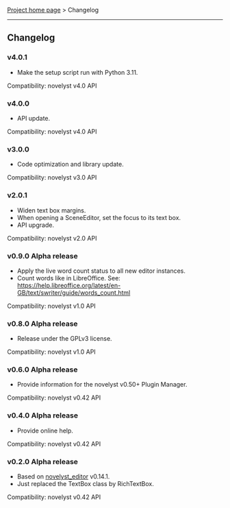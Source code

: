 [Project home page](index) > Changelog

------------------------------------------------------------------------

## Changelog


### v4.0.1

- Make the setup script run with Python 3.11. 

Compatibility: novelyst v4.0 API

### v4.0.0

- API update. 

Compatibility: novelyst v4.0 API

### v3.0.0

- Code optimization and library update. 

Compatibility: novelyst v3.0 API

### v2.0.1

- Widen text box margins.
- When opening a SceneEditor, set the focus to its text box.
- API upgrade.

Compatibility: novelyst v2.0 API

### v0.9.0 Alpha release

- Apply the live word count status to all new editor instances.
- Count words like in LibreOffice. See: https://help.libreoffice.org/latest/en-GB/text/swriter/guide/words_count.html

Compatibility: novelyst v1.0 API

### v0.8.0 Alpha release

- Release under the GPLv3 license.

Compatibility: novelyst v1.0 API

### v0.6.0 Alpha release

- Provide information for the novelyst v0.50+ Plugin Manager.

Compatibility: novelyst v0.42 API

### v0.4.0 Alpha release

- Provide online help.

Compatibility: novelyst v0.42 API

### v0.2.0 Alpha release

- Based on [novelyst_editor](https://github.com/peter88213/novelyst_editor) v0.14.1.
- Just replaced the TextBox class by RichTextBox.

Compatibility: novelyst v0.42 API

